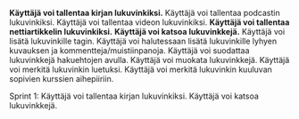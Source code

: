 **Käyttäjä voi tallentaa kirjan lukuvinkiksi.**
Käyttäjä voi tallentaa podcastin lukuvinkiksi.
Käyttäjä voi tallentaa videon lukuvinkiksi.
**Käyttäjä voi tallentaa nettiartikkelin lukuvinkiksi.**
**Käyttäjä voi katsoa lukuvinkkejä.**
Käyttäjä voi lisätä lukuvinkille tagin.
Käyttäjä voi halutessaan lisätä lukuvinkille lyhyen kuvauksen ja kommentteja/muistiinpanoja.
Käyttäjä voi suodattaa lukuvinkkejä hakuehtojen avulla.
Käyttäjä voi muokata lukuvinkkejä.
Käyttäjä voi merkitä lukuvinkin luetuksi.
Käyttäjä voi merkitä lukuvinkin kuuluvan sopivien kurssien aihepiiriin.

Sprint 1:
Käyttäjä voi tallentaa kirjan lukuvinkiksi.
Käyttäjä voi katsoa lukuvinkkejä.
